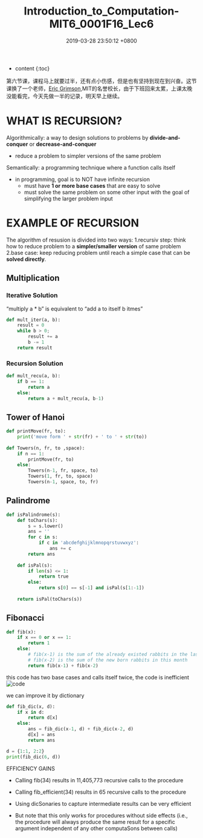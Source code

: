 ﻿---
layout: post
title:  "Introduction_to_Computation-MIT6_0001F16_Lec6"
date:   2019-03-28 23:50:12 +0800
categories: Introduction_to_Computation
tags: Python recursion dcitionary
---

* content
{:toc}

第六节课，课程马上就要过半，还有点小伤感，但是也有坚持到现在到兴奋。这节课换了一个老师，[Eric Grimson][1],MIT的名誉校长，由于下班回来太累，上课太晚没能看完，今天先做一半的记录，明天早上继续。

# WHAT IS RECURSION?
Algorithmically: a way to design solutions to problems by **divide-and-conquer** or **decrease-and-conquer**

 - reduce a problem to simpler versions of the same problem

Semantically: a programming technique where a function calls itself

 - in programming, goal is to NOT have infinite recursion
    - must have **1 or more base cases** that are easy to solve
    - must solve the same problem on some other input with the goal of simplifying the larger problem input

# EXAMPLE OF RECURSION
The algorithm of resusion is divided into two ways:
1.recursiv step: think how to reduce problem to a **simpler/smaller version** of same problem
2.base case: keep reducing problem until reach a simple case that can be **solved directly**.

## Multiplication
### Iterative Solution
“multiply a * b” is equivalent to “add a to itself b itmes”
```python
def mult_iter(a, b):
    result = 0
    while b > 0;
        result += a
        b -= 1
    return result
```
### Recursion Solution
```python
def mult_recu(a, b):
    if b == 1:
        return a
    else:
        return a + mult_recu(a, b-1)
```

## Tower of Hanoi
```python
def printMove(fr, to):
    print('move form ' + str(fr) + ' to ' + str(to))
    
def Towers(n, fr, to ,space):
    if n == 1:
        printMove(fr, to)
    else:
        Towers(n-1, fr, space, to)
        Towers(1, fr, to, space)
        Towers(n-1, space, to, fr)
```     
## Palindrome
```python
def isPalindrome(s):
    def toChars(s):
        s = s.lower()
        ans = ''
        for c in s:
            if c in 'abcdefghijklmnopqrstuvwxyz':
                ans += c
        return ans
    
    def isPal(s):
        if len(s) <= 1:
            return true
        else:
            return s[0] == s[-1] and isPal(s[1:-1])
    
    return isPal(toChars(s))
```

## Fibonacci
```python
def fib(x):
    if x == 0 or x == 1:
        return 1
    else:
        # fib(x-1) is the sum of the already existed rabbits in the last month
        # fib(x-2) is the sum of the new born rabbits in this month
        return fib(x-1) + fib(x-2)
```
this code has two base cases and calls itself twice, the code is inefficient
![code][2]

we can improve it by dictionary
```python
def fib_dic(x, d):
    if x in d:
        return d[x]
    else:
        ans = fib_dic(x-1, d) + fib_dic(x-2, d)
        d[x] = ans
        return ans

d = {1:1, 2:2}
print(fib_dic(6, d))
```

EFFICIENCY GAINS

- Calling fib(34) results in 11,405,773 recursive calls to the procedure
- Calling fib_efficient(34) results in 65 recursive calls to the procedure
- Using dicSonaries to capture intermediate results can be very efficient
- But note that this only works for procedures without side effects (i.e., the procedure will always produce the same result for a specific argument independent of any other computaSons between calls)


  [1]: http://orgchart.mit.edu/chancellor-academic-advancement
  [2]: http://static.zybuluo.com/xiaocorn/ar9snbgakphjd08r5z63xfcf/image.png